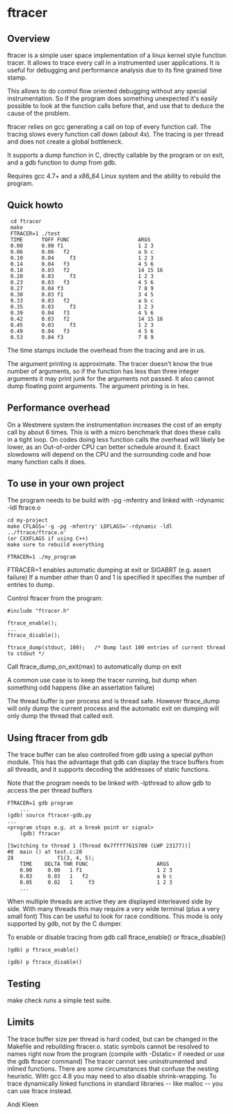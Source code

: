 # ftracer

## Overview

ftracer is a simple user space implementation of a linux kernel style function tracer.
It allows to trace every call in a instrumented user applications. It is useful
for debugging and performance analysis due to its fine grained time stamp.

This allows to do control flow oriented debugging without any special
instrumentation. So if the program does something unexpected it's easily
possible to look at the function calls before that, and use that to
deduce the cause of the problem.

ftracer relies on gcc generating a call on top of every function call.
The tracing slows every function call down (about 4x).
The tracing is per thread and does not create a global bottleneck.

It supports a dump function in C, directly callable by the program
or on exit, and a gdb function to dump from gdb.

Requires gcc 4.7+ and a x86_64 Linux system and the ability to rebuild the program.

## Quick howto

     cd ftracer
     make
     FTRACER=1 ./test
     TIME      TOFF FUNC                      ARGS
     0.00      0.00 f1                        1 2 3
     0.06      0.06   f2                      a b c
     0.10      0.04     f3                    1 2 3
     0.14      0.04   f3                      4 5 6
     0.18      0.03   f2                      14 15 16
     0.20      0.03     f3                    1 2 3
     0.23      0.03   f3                      4 5 6
     0.27      0.04 f3                        7 8 9
     0.30      0.03 f1                        3 4 5
     0.33      0.03   f2                      a b c
     0.35      0.03     f3                    1 2 3
     0.39      0.04   f3                      4 5 6
     0.42      0.03   f2                      14 15 16
     0.45      0.03     f3                    1 2 3
     0.49      0.04   f3                      4 5 6
     0.53      0.04 f3                        7 8 9

The time stamps include the overhead from the tracing and are in us.

The argument printing is approximate. The tracer doesn't know
the true number of arguments, so if the function has less than three
integer arguments it may print junk for the arguments not passed.
It also cannot dump floating point arguments. The argument printing
is in hex.

## Performance overhead

On a Westmere system the instrumentation increases the cost of an empty call by
about 6 times. This is with a micro benchmark that does these calls in a tight
loop. On codes doing less function calls the overhead will likely be lower,
as an Out-of-order CPU can better schedule around it.
Exact slowdowns will depend on the CPU and the surrounding code and how many
function calls it does.

## To use in your own project

The program needs to be build with -pg -mfentry and linked with -rdynamic -ldl ftrace.o

	cd my-project
	make CFLAGS='-g -pg -mfentry' LDFLAGS='-rdynamic -ldl ../ftrace/ftrace.o'
	(or CXXFLAGS if using C++)
	make sure to rebuild everything

	FTRACER=1 ./my_program

FTRACER=1 enables automatic dumping at exit or SIGABRT (e.g. assert failure)
If a number other than 0 and 1 is specified it specifies the number of entries to dump.

Control ftracer from the program:

	#include "ftracer.h"

	ftrace_enable();
	...
	ftrace_disable();

	ftrace_dump(stdout, 100);	/* Dump last 100 entries of current thread to stdout */

Call ftrace_dump_on_exit(max) to automatically dump on exit

A common use case is to keep the tracer running, but dump when
something odd happens (like an assertation failure)

The thread buffer is per process and is thread safe. However
ftrace_dump will only dump the current process and the automatic exit
on dumping will only dump the thread that called exit.

## Using ftracer from gdb

The trace buffer can be also controlled from gdb using a special python module.
This has the advantage that gdb can display the trace buffers from all threads,
and it supports decoding the addresses of static functions.

Note that the program needs to be linked with -lpthread to allow gdb to access
the per thread buffers

	FTRACER=1 gdb program
        ...
	(gdb) source ftracer-gdb.py	
	...
	<program stops e.g. at a break point or signal>
        (gdb) ftracer

	[Switching to thread 1 (Thread 0x7ffff7615700 (LWP 23177))]
	#0  main () at test.c:28
	28              f1(3, 4, 5);
        TIME    DELTA THR FUNC                      ARGS
        0.00     0.00   1 f1                        1 2 3
        0.03     0.03   1   f2                      a b c
        0.05     0.02   1     f3                    1 2 3
        ...

When multiple threads are active they are displayed interleaved side by side.
With many threads this may require a very wide terminal (plus a very small font)
This can be useful to look for race conditions. This mode is only supported
by gdb, not by the C dumper.

To enable or disable tracing from gdb call ftrace_enable() or ftrace_disable()

	(gdb) p ftrace_enable()

	(gdb) p ftrace_disable()

## Testing

make check runs a simple test suite.

## Limits

The trace buffer size per thread is hard coded, but can be changed
in the Makefile and rebuilding ftracer.o.
static symbols cannot be resolved to names right now from the program
(compile with -Dstatic= if needed or use the gdb ftracer command)
The tracer cannot see uninstrumented and inlined functions.
There are some circumstances that confuse the nesting heuristic.
With gcc 4.8 you may need to also disable shrink-wrapping.
To trace dynamically linked functions in standard libraries -- like
malloc -- you can use ltrace instead.

Andi Kleen
